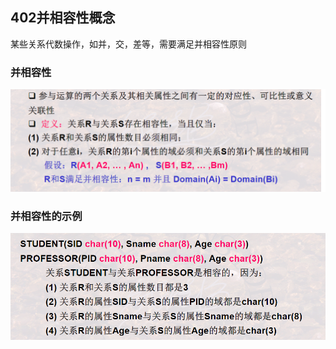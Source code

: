 ## 402并相容性概念

某些关系代数操作，如并，交，差等，需要满足并相容性原则

### 并相容性

![image-20201215155924596](402并相容性的概念.assets/image-20201215155924596.png)

### 并相容性的示例

![image-20201215155956898](402并相容性的概念.assets/image-20201215155956898.png)